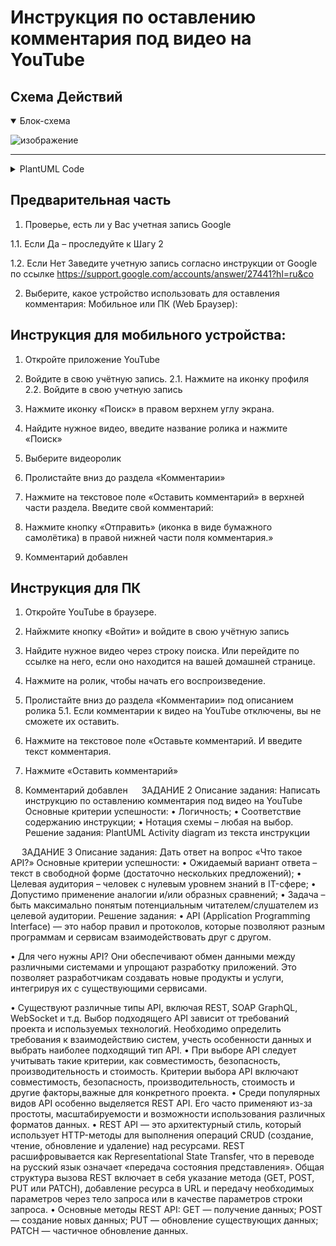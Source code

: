 # Инструкция по оставлению комментария под видео на YouTube

## Cхема Действий


<details open>
  <summary>Блок-схема</summary>
  
  ![изображение](https://github.com/user-attachments/assets/a1bd4035-2cc4-401e-b8e4-f8f1f975ca3b)
  
</details>

-------


<details>
  <summary>PlantUML Code</summary>
  
  ```
  @startuml
'https://plantuml.com/en/activity-diagram-beta'

start

:Проверьте наличие учетной записи Google;
label 01
if (Запись есть?) then (ДА)


else (НЕТ)
    :Заведите учетную запись;
note left
    По инструкции от Google:
    https://support.google.com
    /accounts/answer/27441
end note

endif

:Выберите, какое устройство
 использовать для 
 оставления комментария;

note right
 Мобильное или ПК (Web Браузер);
end note

switch (Какое у вас устройство?)

case (Мобильное)
    :Откройте приложение YouTube;
    :Войдите в свою учётную запись;
    :Нажмите иконку "Поиск" 
     в правом верхнем углу экрана;
    :Найдите нужное видео,
     введите название ролика
     И нажмите "Поиск";
    :Выберите видеоролик 
     и пролистайте вниз 
     до раздела "Комментарии";
    :Нажмите на текстовое поле
     "Оставить комментарий"
     в верхней части раздела;
    :Введите свой комментарий;
    :Нажмите кнопку "Отправить" 
     в правой нижней части 
     поля комментария;
    :Комментарий добавлен;
end
case (ПК (Web браузер))
    :Откройте сайт YouTube;
    :Найжмите кнопку «Войти» 
     и войдите в свою учётную запись;
    :Найдите нужное видео 
     через строку поиска.
     Или перейдите по ссылке на него, 
     если оно находится 
     на вашей домашней странице;
    :Нажмите на ролик, 
     чтобы начать его воспроизведение;
    :Пролистайте вниз
     до раздела «Комментарии»
     под описанием ролика;
    note left
     Если комментарии к видео 
     на YouTube отключены, 
     вы не сможете их оставить. 
    end note
    :Нажмите на текстовое поле 
     «Оставьте комментарий.
     И введите текст комментария;
    :Нажмите кнопку "Оставить комментарий";
    :Комментарий добавлен;
end
endswitch
  @enduml

  ```

</details>



## Предварительная часть


1. Проверье, есть ли у Вас учетная запись Google

1.1.	Если Да – проследуйте к Шагу 2
  	
1.2. Если Нет Заведите учетную запись согласно инструкции от Google по ссылке
https://support.google.com/accounts/answer/27441?hl=ru&co

2. Выберите, какое устройство использовать для оставления комментария:
Мобильное или ПК (Web Браузер):

## Инструкция для мобильного устройства:

1.	Откройте приложение YouTube 
 
2.	Войдите в свою учётную запись.
2.1.	Нажмите на иконку профиля
2.2.	Войдите в свою учетную запись
3.	Нажмите иконку «Поиск» в правом верхнем углу экрана.
4.	Найдите нужное видео, введите название ролика и нажмите «Поиск»  
5.	Выберите видеоролик
6.	Пролистайте вниз до раздела «Комментарии»
7.	Нажмите на текстовое поле «Оставить комментарий» в верхней части раздела.
    Введите свой комментарий:
8.	Нажмите кнопку «Отправить» (иконка в виде бумажного самолётика) в правой нижней части поля комментария.»
 
9.	Комментарий добавлен
 
## Инструкция для ПК
1.	Откройте YouTube в браузере.
 
2.	Найжмите кнопку «Войти» и войдите в свою учётную запись
 
3.	Найдите нужное видео через строку поиска.
Или перейдите по ссылке на него, если оно находится на вашей домашней странице.
 
4.	Нажмите на ролик, чтобы начать его воспроизведение.
 
5.	Пролистайте вниз до раздела «Комментарии» под описанием ролика 
5.1.	Если комментарии к видео на YouTube отключены, вы не сможете их оставить. 
 
6.	Нажмите на текстовое поле «Оставьте комментарий.
И введите текст комментария.
 
7.	Нажмите «Оставить комментарий»
  
8.	Комментарий добавлен
 
ЗАДАНИЕ 2
Описание задания:
Написать инструкцию по оставлению комментария под видео на YouTube
Основные критерии успешности:
•	Логичность;
•	Соответствие содержанию инструкции;
•	Нотация схемы – любая на выбор.
Решение задания:
PlantUML Activity diagram из текста инструкции
 
 
ЗАДАНИЕ 3 
Описание задания:
Дать ответ на вопрос «Что такое API?»
Основные критерии успешности:
•	Ожидаемый вариант ответа – текст в свободной форме (достаточно нескольких предложений);
•	Целевая аудитория – человек с нулевым уровнем знаний в IT-сфере;
•	Допустимо применение аналогии и/или образных сравнений;
•	Задача – быть максимально понятым потенциальным читателем/слушателем из целевой аудитории.
Решение задания:
•	API (Application Programming Interface) — это набор правил и протоколов, которые позволяют разным программам и сервисам взаимодействовать друг с другом.

•	Для чего нужны API?
Они обеспечивают обмен данными между различными системами и упрощают разработку приложений. Это позволяет разработчикам создавать новые продукты и услуги, интегрируя их с существующими сервисами.
 
•	Существуют различные типы API, включая REST, SOAP GraphQL, WebSocket и т.д.
Выбор подходящего API зависит от требований проекта и используемых технологий. 
Необходимо определить требования к взаимодействию систем, учесть особенности данных и выбрать наиболее подходящий тип API.
•	При выборе API следует учитывать такие критерии, как совместимость, безопасность, производительность и стоимость.
Критерии выбора API включают совместимость, безопасность, производительность, стоимость и другие факторы,важные для конкретного проекта.
•	Среди популярных видов API особенно выделяется REST API. Его часто применяют из-за простоты, масштабируемости и возможности использования различных форматов данных.
•	REST API — это архитектурный стиль, который использует HTTP-методы для выполнения операций CRUD (создание, чтение, обновление и удаление) над ресурсами.
REST расшифровывается как Representational State Transfer, что в переводе на русский язык означает «передача состояния представления».
Общая структура вызова REST включает в себя указание метода (GET, POST, PUT или PATCH), добавление ресурса в URL и передачу необходимых параметров через тело запроса или в качестве параметров строки запроса.
•	Основные методы REST API:
    GET — получение данных;
    POST — создание новых данных;
    PUT — обновление существующих данных;
    PATCH — частичное обновление данных.

